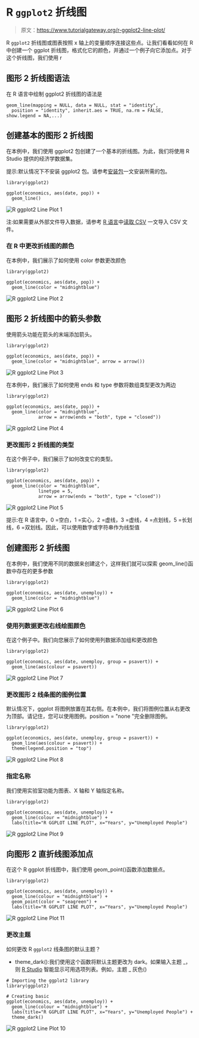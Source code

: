 # R `ggplot2` 折线图

> 原文：<https://www.tutorialgateway.org/r-ggplot2-line-plot/>

R `ggplot2` 折线图或图表按照 x 轴上的变量顺序连接这些点。让我们看看如何在 R 中创建一个 ggplot 折线图，格式化它的颜色，并通过一个例子向它添加点。对于这个折线图，我们使用 r

## 图形 2 折线图语法

在 R 语言中绘制 ggplot2 折线图的语法是

```
geom_line(mapping = NULL, data = NULL, stat = "identity",
  position = "identity", inherit.aes = TRUE, na.rm = FALSE, show.legend = NA,...)
```

## 创建基本的图形 2 折线图

在本例中，我们使用 ggplot2 包创建了一个基本的折线图。为此，我们将使用 R Studio 提供的经济学数据集。

提示:默认情况下不安装 ggplot2 包。请参考[安装包](https://www.tutorialgateway.org/install-r-packages/)一文安装所需的包。

```
library(ggplot2)

ggplot(economics, aes(date, pop)) + 
  geom_line()
```

![R `ggplot2` Line Plot 1](img/d797ad2117b2ffd69172cf7c7bbf74d3.png)

注:如果需要从外部文件导入数据，请参考 [R 语言](https://www.tutorialgateway.org/r-programming/)中[读取 CSV](https://www.tutorialgateway.org/r-read-csv-function/) 一文导入 CSV 文件。

### 在 R 中更改折线图的颜色

在本例中，我们展示了如何使用 color 参数更改颜色

```
library(ggplot2)

ggplot(economics, aes(date, pop)) + 
  geom_line(color = "midnightblue")
```

![R `ggplot2` Line Plot 2](img/03ae734a128e10ee7c4f589d8579b27a.png)

## 图形 2 折线图中的箭头参数

使用箭头功能在箭头的末端添加箭头。

```
library(ggplot2)

ggplot(economics, aes(date, pop)) + 
  geom_line(color = "midnightblue", arrow = arrow())
```

![R `ggplot2` Line Plot 3](img/5ed6accdfefdff8b295a661d8d1321a5.png)

在本例中，我们展示了如何使用 ends 和 type 参数将数组类型更改为两边

```
library(ggplot2)

ggplot(economics, aes(date, pop)) + 
  geom_line(color = "midnightblue", 
            arrow = arrow(ends = "both", type = "closed"))
```

![R `ggplot2` Line Plot 4](img/faa77e044566d5e8c85761e55e27fe71.png)

### 更改图形 2 折线图的类型

在这个例子中，我们展示了如何改变它的类型。

```
library(ggplot2)

ggplot(economics, aes(date, pop)) + 
  geom_line(color = "midnightblue",
            linetype = 5,
            arrow = arrow(ends = "both", type = "closed"))

```

![R `ggplot2` Line Plot 5](img/b3aff7c24a0ce026cee5ab8bfaddd09b.png)

提示:在 R 语言中，0 =空白，1 =实心，2 =虚线，3 =虚线，4 =点划线，5 =长划线，6 =双划线。因此，可以使用数字或字符串作为线型值

## 创建图形 2 折线图

在本例中，我们使用不同的数据来创建这个，这样我们就可以探索 geom_line()函数中存在的更多参数

```
library(ggplot2)

ggplot(economics, aes(date, unemploy)) + 
  geom_line(color = "midnightblue")

```

![R `ggplot2` Line Plot 6](img/500d3b77a93f246be6be10c1924fda56.png)

### 使用列数据更改右线绘图颜色

在这个例子中。我们向您展示了如何使用列数据添加组和更改颜色

```
library(ggplot2)

ggplot(economics, aes(date, unemploy, group = psavert)) + 
  geom_line(aes(colour = psavert))

```

![R `ggplot2` Line Plot 7](img/ae8afbd638da8b1ffecd8289791c1aa0.png)

### 更改图形 2 线条图的图例位置

默认情况下，ggplot 将图例放置在其右侧。在本例中，我们将图例位置从右更改为顶部。请记住，您可以使用图例。position = "none "完全删除图例。

```
library(ggplot2)

ggplot(economics, aes(date, unemploy, group = psavert)) + 
  geom_line(aes(colour = psavert)) +
  theme(legend.position = "top")

```

![R `ggplot2` Line Plot 8](img/d28e3d3fb14ee936e5cf651daeb78890.png)

### 指定名称

我们使用实验室功能为图表、X 轴和 Y 轴指定名称。

```
library(ggplot2)

ggplot(economics, aes(date, unemploy)) + 
  geom_line(colour = "midnightblue") + 
  labs(title="R GGPLOT LINE PLOT", x="Years", y="Unemployed People")

```

![R `ggplot2` Line Plot 9](img/7f0b0c542938caf605d8123d5df44f67.png)

## 向图形 2 直折线图添加点

在这个 R ggplot 折线图中，我们使用 geom_point()函数添加数据点。

```
library(ggplot2)

ggplot(economics, aes(date, unemploy)) + 
  geom_line(colour = "midnightblue") + 
  geom_point(color = "seagreen") +
  labs(title="R GGPLOT LINE PLOT", x="Years", y="Unemployed People")

```

![R `ggplot2` Line Plot 11](img/8fa4219e6c624151fc0a22da7aa89a6f.png)

### 更改主题

如何更改 R `ggplot2` 线条图的默认主题？

*   theme_dark():我们使用这个函数将默认主题更改为 dark。如果输入主题 _，则 [R Studio](https://www.tutorialgateway.org/download-r-studio-and-install/) 智能显示可用选项列表。例如，主题 _ 灰色()

```
# Importing the ggplot2 library
library(ggplot2)

# Creating basic
ggplot(economics, aes(date, unemploy)) + 
  geom_line(colour = "midnightblue") + 
  labs(title="R GGPLOT LINE PLOT", x="Years", y="Unemployed People") +
  theme_dark()
```

![R `ggplot2` Line Plot 10](img/7132fe5ddfc896107f5d0ee96af0894c.png)